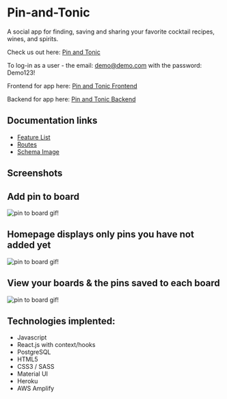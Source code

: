 # Pin-and-Tonic

A social app for finding, saving and sharing your favorite cocktail recipes, wines, and spirits.

Check us out here: [Pin and Tonic](https://www.pinandtonic.info/)

To log-in as a user - the email: demo@demo.com with the password: Demo123!

Frontend for app here: [Pin and Tonic Frontend](https://github.com/alizafriedman/pin-and-tonic-frontend)

Backend for app here: [Pin and Tonic Backend](https://github.com/alizafriedman/ptproject)

## Documentation links
- [Feature List](https://github.com/alizafriedman/ptproject/blob/master/documentation/featuresList.md)
- [Routes](https://github.com/alizafriedman/ptproject/blob/master/documentation/routes.md)
- [Schema Image](https://github.com/alizafriedman/ptproject/blob/master/documentation/schema.png)


## Screenshots
## Add pin to board
![pin to board gif!](https://github.com/alizafriedman/ptproject/blob/master/documentation/images/captured%20(6).gif)

## Homepage displays only pins you have not added yet
![pin to board gif!](https://github.com/alizafriedman/ptproject/blob/master/documentation/images/captured%20(7).gif)

## View your boards & the pins saved to each board
![pin to board gif!](https://github.com/alizafriedman/ptproject/blob/master/documentation/images/captured%20(8).gif)




## Technologies implented:
  - Javascript
  - React.js with context/hooks
  - PostgreSQL
  - HTML5
  - CSS3 / SASS
  - Material UI
  - Heroku
  - AWS Amplify

